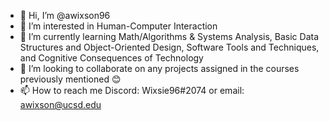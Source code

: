 - 👋 Hi, I’m @awixson96
- 👀 I’m interested in Human-Computer Interaction
- 🌱 I’m currently learning Math/Algorithms & Systems Analysis, Basic Data Structures and Object-Oriented Design, Software Tools and Techniques, and Cognitive Consequences of Technology
- 💞️ I’m looking to collaborate on any projects assigned in the courses previously mentioned 😊
- 📫 How to reach me Discord: Wixsie96#2074 or email: awixson@ucsd.edu

<!---
awixson96/awixson96 is a ✨ special ✨ repository because its `README.md` (this file) appears on your GitHub profile.
You can click the Preview link to take a look at your changes.
--->
